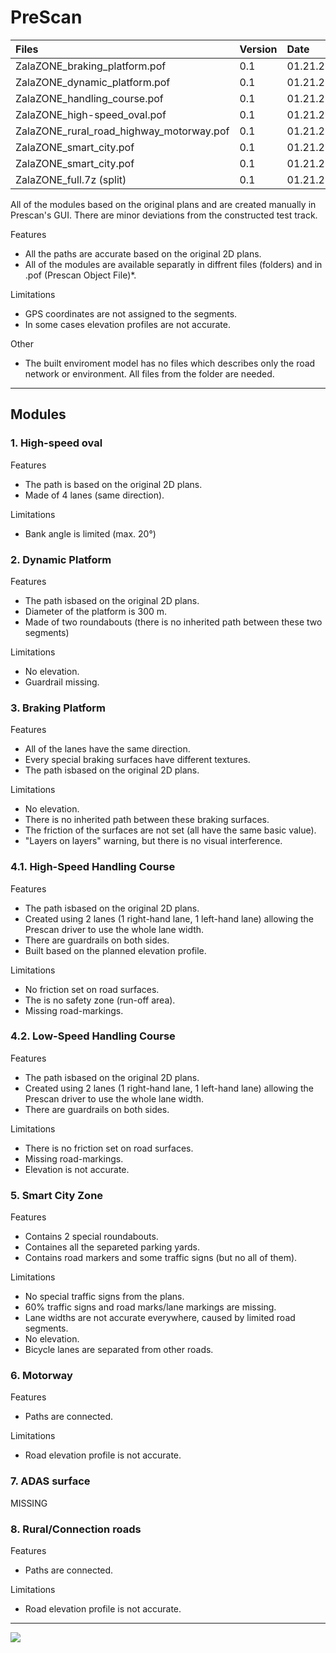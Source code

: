 # PreScan

| Files  | Version  | Date |
| :------------ |:---------------|:-----|
| ZalaZONE_braking_platform.pof     | 0.1 | 01.21.2020. |
| ZalaZONE_dynamic_platform.pof     | 0.1 | 01.21.2020. |
| ZalaZONE_handling_course.pof     | 0.1 | 01.21.2020. |
| ZalaZONE_high-speed_oval.pof     | 0.1 | 01.21.2020. |
| ZalaZONE_rural_road_highway_motorway.pof     | 0.1 | 01.21.2020. |
| ZalaZONE_smart_city.pof     | 0.1 | 01.21.2020. |
| ZalaZONE_smart_city.pof     | 0.1 | 01.21.2020. |
| ZalaZONE_full.7z (split)     | 0.1 | 01.21.2020. |

All of the modules based on the original plans and are created manually in Prescan's GUI. There are minor deviations from the constructed test track.

Features
- All the paths are accurate based on the original 2D plans. 
- All of the modules are available separatly in diffrent files (folders) and in .pof (Prescan Object File)*.

Limitations
- GPS coordinates are not assigned to the segments.
- In some cases elevation profiles are not accurate.

Other
- The built enviroment model has no files which describes only the road network or environment. All files from the folder are needed.

***

## Modules

### 1. High-speed oval

Features
- The path is based on the original 2D plans.
- Made of 4 lanes (same direction).

Limitations
- Bank angle is limited (max. 20°)

### 2. Dynamic Platform

Features
- The path isbased on the original 2D plans.
- Diameter of the platform is 300 m.
- Made of two roundabouts (there is no inherited path between these two segments)

Limitations
- No elevation.
- Guardrail missing.

### 3. Braking Platform

Features
- All of the lanes have the same direction.
- Every special braking surfaces have different textures.
- The path isbased on the original 2D plans.

Limitations
- No elevation.
- There is no inherited path between these braking surfaces.
- The friction of the surfaces are not set (all have the same basic value).
- "Layers on layers" warning, but there is no visual interference.

### 4.1. High-Speed Handling Course

Features
- The path isbased on the original 2D plans.
- Created using 2 lanes (1 right-hand lane, 1 left-hand lane) allowing the Prescan driver to use the whole lane width.
- There are guardrails on both sides.
- Built based on the planned elevation profile.

Limitations
- No friction set on road surfaces.
- The is no safety zone (run-off area).
- Missing road-markings.


### 4.2. Low-Speed Handling Course

Features
- The path isbased on the original 2D plans.
- Created using 2 lanes (1 right-hand lane, 1 left-hand lane) allowing the Prescan driver to use the whole lane width.
- There are guardrails on both sides.

Limitations
- There is no friction set on road surfaces.
- Missing road-markings.
- Elevation is not accurate.

### 5. Smart City Zone

Features
- Contains 2 special roundabouts.
- Containes all the separeted parking yards.
- Contains road markers and some traffic signs (but no all of them).

Limitations
- No special traffic signs from the plans.
- 60% traffic signs and road marks/lane markings are missing.
- Lane widths are not accurate everywhere, caused by limited road segments.
- No elevation.
- Bicycle lanes are separated from other roads.

### 6. Motorway 

Features
- Paths are connected.

Limitations
- Road elevation profile is not accurate.

### 7. ADAS surface

MISSING

### 8. Rural/Connection roads

Features
- Paths are connected.

Limitations
- Road elevation profile is not accurate.


***

![](https://raw.githubusercontent.com/BMEAutomatedDrive/ZalaZONE-test-track-simulation-models/master/Prescan/Pictures/Prescan_SC_01.jpg?token=ANMC4MM3HVF6PFUME22FKIS6EB4LQ)
